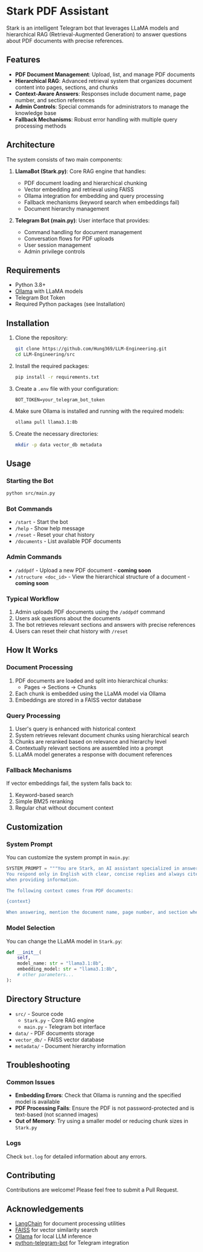 # Stark PDF Assistant

Stark is an intelligent Telegram bot that leverages LLaMA models and hierarchical RAG (Retrieval-Augmented Generation) to answer questions about PDF documents with precise references.

## Features

- **PDF Document Management**: Upload, list, and manage PDF documents
- **Hierarchical RAG**: Advanced retrieval system that organizes document content into pages, sections, and chunks
- **Context-Aware Answers**: Responses include document name, page number, and section references
- **Admin Controls**: Special commands for administrators to manage the knowledge base
- **Fallback Mechanisms**: Robust error handling with multiple query processing methods

## Architecture

The system consists of two main components:

1. **LlamaBot (Stark.py)**: Core RAG engine that handles:
   - PDF document loading and hierarchical chunking
   - Vector embedding and retrieval using FAISS
   - Ollama integration for embedding and query processing
   - Fallback mechanisms (keyword search when embeddings fail)
   - Document hierarchy management
   
2. **Telegram Bot (main.py)**: User interface that provides:
   - Command handling for document management
   - Conversation flows for PDF uploads
   - User session management
   - Admin privilege controls

## Requirements

- Python 3.8+
- [Ollama](https://ollama.ai/) with LLaMA models
- Telegram Bot Token
- Required Python packages (see Installation)

## Installation

1. Clone the repository:
   ```bash
   git clone https://github.com/Hung369/LLM-Engineering.git
   cd LLM-Engineering/src
   ```

2. Install the required packages:
   ```bash
   pip install -r requirements.txt
   ```

3. Create a `.env` file with your configuration:
   ```
   BOT_TOKEN=your_telegram_bot_token
   ```

4. Make sure Ollama is installed and running with the required models:
   ```bash
   ollama pull llama3.1:8b
   ```

5. Create the necessary directories:
   ```bash
   mkdir -p data vector_db metadata
   ```

## Usage

### Starting the Bot

```bash
python src/main.py
```

### Bot Commands

- `/start` - Start the bot
- `/help` - Show help message
- `/reset` - Reset your chat history
- `/documents` - List available PDF documents

### Admin Commands

- `/addpdf` - Upload a new PDF document - **coming soon**
- `/structure <doc_id>` - View the hierarchical structure of a document - **coming soon**

### Typical Workflow

1. Admin uploads PDF documents using the `/addpdf` command
2. Users ask questions about the documents
3. The bot retrieves relevant sections and answers with precise references
4. Users can reset their chat history with `/reset`

## How It Works

### Document Processing

1. PDF documents are loaded and split into hierarchical chunks:
   - Pages → Sections → Chunks
2. Each chunk is embedded using the LLaMA model via Ollama
3. Embeddings are stored in a FAISS vector database

### Query Processing

1. User's query is enhanced with historical context
2. System retrieves relevant document chunks using hierarchical search
3. Chunks are reranked based on relevance and hierarchy level
4. Contextually relevant sections are assembled into a prompt
5. LLaMA model generates a response with document references

### Fallback Mechanisms

If vector embeddings fail, the system falls back to:
1. Keyword-based search
2. Simple BM25 reranking
3. Regular chat without document context

## Customization

### System Prompt

You can customize the system prompt in `main.py`:

```python
SYSTEM_PROMPT = """You are Stark, an AI assistant specialized in answering questions about PDF documents.
You respond only in English with clear, concise replies and always cite the specific parts of documents 
when providing information.

The following context comes from PDF documents:

{context}

When answering, mention the document name, page number, and section when relevant."""
```

### Model Selection

You can change the LLaMA model in `Stark.py`:

```python
def __init__(
    self, 
    model_name: str = "llama3.1:8b", 
    embedding_model: str = "llama3.1:8b",
    # other parameters...
):
```

## Directory Structure

- `src/` - Source code
  - `Stark.py` - Core RAG engine
  - `main.py` - Telegram bot interface
- `data/` - PDF documents storage
- `vector_db/` - FAISS vector database
- `metadata/` - Document hierarchy information

## Troubleshooting

### Common Issues

- **Embedding Errors**: Check that Ollama is running and the specified model is available
- **PDF Processing Fails**: Ensure the PDF is not password-protected and is text-based (not scanned images)
- **Out of Memory**: Try using a smaller model or reducing chunk sizes in `Stark.py`

### Logs

Check `bot.log` for detailed information about any errors.

## Contributing

Contributions are welcome! Please feel free to submit a Pull Request.


## Acknowledgements

- [LangChain](https://github.com/hwchase17/langchain) for document processing utilities
- [FAISS](https://github.com/facebookresearch/faiss) for vector similarity search
- [Ollama](https://github.com/jmorganca/ollama) for local LLM inference
- [python-telegram-bot](https://github.com/python-telegram-bot/python-telegram-bot) for Telegram integration
